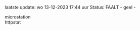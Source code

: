 laatste update: 
wo 13-12-2023 17:44   uur 
Status: FAALT - geel - 
<div class="service Y">microstation</div><div class="service Y">httpstat</div>